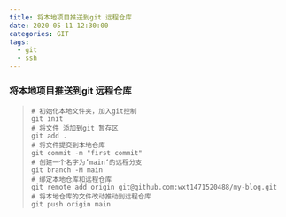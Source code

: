 ```yaml
---
title: 将本地项目推送到git 远程仓库
date: 2020-05-11 12:30:00
categories: GIT
tags:
  - git
  - ssh
---
```


### 将本地项目推送到git 远程仓库

> ```shell
> # 初始化本地文件夹，加入git控制
> git init
> # 将文件 添加到git 暂存区
> git add .
> # 将文件提交到本地仓库
> git commit -m "first commit"
> # 创建一个名字为’main‘的远程分支
> git branch -M main
> # 绑定本地仓库和远程仓库
> git remote add origin git@github.com:wxt1471520488/my-blog.git
> # 将本地仓库的文件改动推动到远程仓库
> git push origin main
> ```

